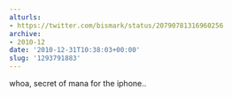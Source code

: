 ```yaml
---
alturls:
- https://twitter.com/bismark/status/20790781316960256
archive:
- 2010-12
date: '2010-12-31T10:38:03+00:00'
slug: '1293791883'
---
```


whoa, secret of mana for the iphone..

